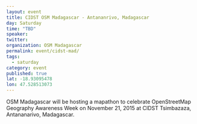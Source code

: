 ```yaml
---
layout: event
title: CIDST OSM Madagascar - Antananrivo, Madagascar
day: Saturday
time: "TBD"
speaker: 
twitter: 
organization: OSM Madagascar 
permalink: event/cidst-mad/
tags: 
  - saturday
category: event
published: true
lat: -18.93095478
lon: 47.528513073
---
```


OSM Madagascar will be hosting a mapathon to celebrate OpenStreetMap Geography Awareness Week on November 21, 2015 at CIDST Tsimbazaza, Antananarivo, Madagascar.
